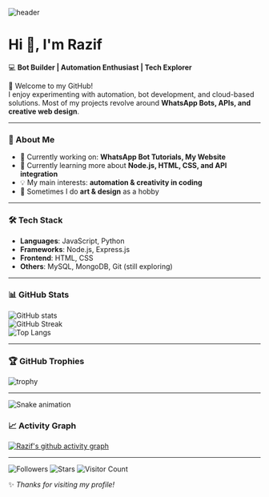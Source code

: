 ![header](https://capsule-render.vercel.app/api?type=waving&color=0:00c6ff,100:0072ff&height=200&section=header&text=RazifCode&fontSize=40&fontColor=fff&animation=fadeIn)

# Hi 👋, I'm Razif  

💻 **Bot Builder | Automation Enthusiast | Tech Explorer**  

🌟 Welcome to my GitHub!  
I enjoy experimenting with automation, bot development, and cloud-based solutions. Most of my projects revolve around **WhatsApp Bots, APIs, and creative web design**.  

---

### 🚀 About Me
- 🔭 Currently working on: **WhatsApp Bot Tutorials, My Website**  
- 🌱 Currently learning more about **Node.js, HTML, CSS, and API integration**  
- 💡 My main interests: **automation & creativity in coding**  
- 🎨 Sometimes I do **art & design** as a hobby  

---

### 🛠️ Tech Stack
- **Languages**: JavaScript, Python  
- **Frameworks**: Node.js, Express.js  
- **Frontend**: HTML, CSS  
- **Others**: MySQL, MongoDB, Git (still exploring)  

---

### 📊 GitHub Stats
![GitHub stats](https://github-readme-stats.vercel.app/api?username=RazifCode&show_icons=true&theme=radical)  
![GitHub Streak](https://github-readme-streak-stats.herokuapp.com/?user=RazifCode&theme=radical)  
![Top Langs](https://github-readme-stats.vercel.app/api/top-langs/?username=RazifCode&layout=compact&theme=radical)  

---

### 🏆 GitHub Trophies
![trophy](https://github-profile-trophy.vercel.app/?username=RazifCode&theme=radical&margin-w=10&margin-h=10)  

---

![Snake animation](https://github.com/RazifCode/RazifCode/blob/output/github-contribution-grid-snake.svg)

### 📈 Activity Graph
[![Razif's github activity graph](https://github-readme-activity-graph.vercel.app/graph?username=RazifCode&theme=radical)](https://github.com/ashutosh00710/github-readme-activity-graph)

---

![Followers](https://img.shields.io/github/followers/RazifCode?style=social)
![Stars](https://img.shields.io/github/stars/RazifCode?style=social)
![Visitor Count](https://komarev.com/ghpvc/?username=RazifCode&color=blue&style=flat-square)

✨ *Thanks for visiting my profile!*